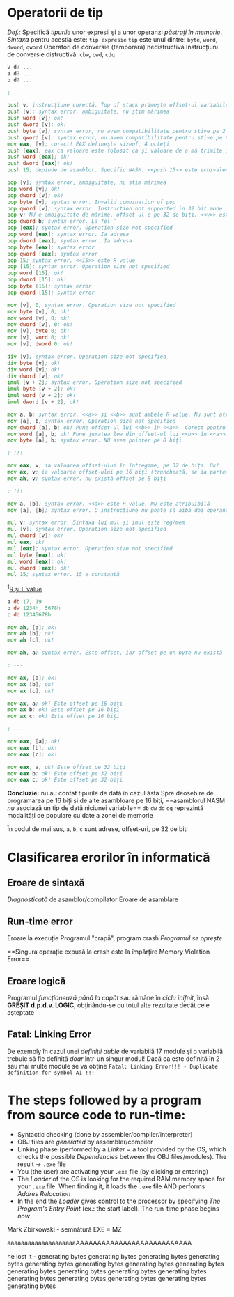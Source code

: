 # **Operatorii de tip**
*Def.:* Specifică *tipurile* unor expresii și a unor operanzi *păstrați în memorie*. *Sintaxa* pentru aceștia este:
`tip expresie`
`tip` este unul dintre: `byte`, `word`, `dword`, `qword`
Operatori de conversie (temporară) nedistructivă
Instrucțiuni de conversie distructivă: `cbw`, `cwd`, `cdq`

```asm
v d? ...
a d? ...
b d? ...

; ------

push v; instrucțiune corectă. Top of stack primește offset-ul variabilei v
push [v]; syntax error, ambiguitate, nu știm mărimea
push word [v]; ok!
push dword [v]; ok!
push byte [v]; syntax error, nu avem compatibilitate pentru stive pe 2 biți
push qword [v]; syntax error, nu avem compatibilitate pentru stive pe 64 biți
mov eax, [v]; corect! EAX definește sizeof, 4 octeți
push [eax]; eax ca valoare este folosit ca și valoare de a mă trimite în memorie, dar nu știm cât să luăm de acolo. Syntax error
push word [eax]; ok!
push dword [eax]; ok!
push 15; depinde de asamblor. Specific NASM: <<push 15>> este echivalent cu <<push dword 15>>

pop [v]; syntax error, ambiguitate, nu știm mărimea
pop word [v]; ok!
pop dword [v]; ok!
pop byte [v]; syntax error. Invalid combination of pop
pop qword [v]; syntax error. Instruction not supported in 32 bit mode
pop v; NU e ambiguitate de mărime, offset-ul e pe 32 de biți. <<v>> este o adresă CONSTANTĂ, mereu R value (NU L value), nu poate fi atribuibilă. Syntax error (vezi footnote 1)
pop dword b; syntax error. La fel ^
pop [eax]; syntax error. Operation size not specified
pop word [eax]; syntax error. Ia adresa
pop dword [eax]; syntax error. Ia adresa
pop byte [eax]; syntax error
pop qword [eax]; syntax error
pop 15; syntax error. <<15>> este R value
pop [15]; syntax error. Operation size not specified
pop word [15]; ok!
pop dword [15]; ok!
pop byte [15]; syntax error
pop qword [15]; syntax error

mov [v], 0; syntax error. Operation size not specified
mov byte [v], 0; ok!
mov word [v], 0; ok!
mov dword [v], 0; ok!
mov [v], byte 0; ok!
mov [v], word 0; ok!
mov [v], dword 0; ok!

div [v]; syntax error. Operation size not specified
div byte [v]; ok!
div word [v]; ok!
div dword [v]; ok!
imul [v + 2]; syntax error. Operation size not specified
imul byte [v + 2]; ok!
imul word [v + 2]; ok!
imul dword [v + 2]; ok!

mov a, b; syntax error. <<a>> și <<b>> sunt ambele R value. Nu sunt atribuibile
mov [a], b; syntax error. Operation size not specified
mov dword [a], b; ok! Pune offset-ul lui <<b>> în <<a>>. Corect pentru că avem pointer pe 32 de biți
mov word [a], b; ok! Pune jumatea low din offset-ul lui <<b>> în <<a>>. Corect pentru că avem pointer pe 16 biți
mov byte [a], b; syntax error. NU avem pointer pe 8 biți

; !!!

mov eax, v; ia valoarea offset-ului în întregime, pe 32 de biți. Ok!
mov ax, v; ia valoarea offset-ului pe 16 biți (truncheată, se ia partea low). Ok!
mov ah, v; syntax error. nu există offset pe 8 biți

; !!!

mov a, [b]; syntax error. <<a>> este R value. Nu este atribuibilă
mov [a], [b]; syntax error. O instrucțiune nu poate să aibă doi operanzi din memorie

mul v; syntax error. Sintaxa lui mul și imul este reg/mem
mul [v]; syntax error. Operation size not specified
mul dword [v]; ok!
mul eax; ok!
mul [eax]; syntax error. Operation size not specified
mul byte [eax]; ok!
mul word [eax]; ok!
mul dword [eax]; ok!
mul 15; syntax error. 15 e constantă
```

<sup>1</sup>[R și L value](<ASC/Curs/4 11 6/Curs 6#Aritmetica de pointeri și L-value R-value>)



```asm
a db 17, 19
b dw 1234h, 5678h
c dd 12345678h

mov ah, [a]; ok!
mov ah [b]; ok!
mov ah [c]; ok!

mov ah, a; syntax error. Este offset, iar offset pe un byte nu există

; ---

mov ax, [a]; ok!
mov ax [b]; ok!
mov ax [c]; ok!

mov ax, a; ok! Este offset pe 16 biți
mov ax b; ok! Este offset pe 16 biți
mov ax c; ok! Este offset pe 16 biți

; ---

mov eax, [a]; ok!
mov eax [b]; ok!
mov eax [c]; ok!

mov eax, a; ok! Este offset pe 32 biți
mov eax b; ok! Este offset pe 32 biți
mov eax c; ok! Este offset pe 32 biți

```

**Concluzie:** nu au contat tipurile de dată în cazul ăsta
Spre deosebire de programarea pe 16 biți și de alte asambloare pe 16 biți, ==asamblorul NASM *nu* asociază un tip de dată niciunei variabile==
`db` `dw` `dd` `dq` reprezintă modalități de populare cu date a zonei de memorie

În codul de mai sus, `a`, `b`, `c` sunt adrese, offset-uri, pe 32 de biți

# **Clasificarea erorilor în informatică**
## Eroare de sintaxă
*Diagnosticată* de asamblor/compilator
Eroare de asamblare

## Run-time error
Eroare la execuție
Programul "crapă", program crash
*Programul se oprește*

==Singura operație expusă la crash este la împărțire
Memory Violation Error==

## Eroare logică
Programul *funcționează până la capăt* sau rămâne în *ciclu inifnit*, însă **GREȘIT d.p.d.v. LOGIC**, obținându-se cu totul alte rezultate decât cele așteptate

## Fatal: Linking Error
De exemply în cazul unei *definiții duble* de variabilă
17 module și o variabilă trebuie să fie definită *doar* într-un singur modul! Dacă ea este definită în 2 sau mai multe module se va obține `Fatal: Linking Error!!! - Duplicate definition for symbol A1 !!!`

# **The steps followed by a program from source code to run-time:**
- Syntactic checking (done by assembler/compiler/interpreter)
- OBJ files are *generated* by assembler/compiler
- Linking phase (performed by a *Linker* = a tool provided by the OS, which checks the possible *Dependencies* between the OBJ files/modules). The result -> `.exe` file
- You (the user) are activating your `.exe` file (by clicking or entering)
- The *Loader* of the OS is looking for the required RAM memory space for your `.exe` file. When finding it, it loads the `.exe` file AND performs *Addres Relocation*
- In the end the *Loader*  gives control to the processor by specifying *The Program's Entry Point* (ex.: the start label). The run-time phase begins *now*

Mark Zbirkowski - semnătură EXE = MZ

aaaaaaaaaaaaaaaaaaaaAAAAAAAAAAAAAAAAAAAAAAAAAAA

he lost it - generating bytes generating bytes generating bytes generating bytes generating bytes generating bytes generating bytes generating bytes generating bytes generating bytes generating bytes generating bytes generating bytes generating bytes generating bytes generating bytes generating bytes
